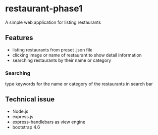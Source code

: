 # restaurant-phase1
A simple web application for listing restaurants

## Features
- listing restaurants from preset .json file
- clicking image or name of restaurant to show detail information
- searching restaurants by their name or category

### Searching
type keywords for the name or category of the restaurants in search bar

## Technical issue
- Node.js
- express.js
- express-handlebars as view engine
- bootstrap 4.6
